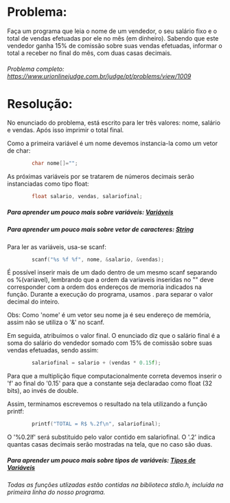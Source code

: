 # Problema:

Faça um programa que leia o nome de um vendedor, o seu salário fixo e o total de vendas efetuadas por ele no mês (em dinheiro). Sabendo que este vendedor ganha 15% de comissão sobre suas vendas efetuadas, informar o total a receber no final do mês, com duas casas decimais.

###### Problema completo: https://www.urionlinejudge.com.br/judge/pt/problems/view/1009

# Resolução:

No enunciado do problema, está escrito para ler três valores: nome, salário e vendas. Após isso imprimir o total final.

Como a primeira variável é um nome devemos instancia-la como um vetor de char:

```c
        char nome[]="";
```

As próximas variáveis por se tratarem de números decimais serão instanciadas como tipo float:

```c
        float salario, vendas, salariofinal; 
```

##### Para aprender um pouco mais sobre variáveis: [Variáveis](http://linguagemc.com.br/variaveis-em-linguagem-c/)

##### Para aprender um pouco mais sobre vetor de caracteres: [String](http://linguagemc.com.br/string-em-c-vetor-de-caracteres/)

Para ler as variáveis, usa-se scanf:

```c
        scanf("%s %f %f", nome, &salario, &vendas);
```

É possível inserir mais de um dado dentro de um mesmo scanf separando os %(variavel), lembrando que a ordem da variaveis inseridas no "" deve corresponder com a ordem dos endereços de memoria indicados na função. Durante a execução do programa, usamos . para separar o valor decimal do inteiro.

Obs: Como 'nome' é um vetor seu nome ja é seu endereço de memória, assim não se utiliza o '&' no scanf.

Em seguida, atribuímos o valor final. O enunciado diz que o salário final é a soma do salário do vendedor somado com 15% de comissão sobre suas vendas efetuadas, sendo assim:

```c
        salariofinal = salario + (vendas * 0.15f);
```

Para que a multiplição fique computacionalmente correta devemos inserir o 'f' ao final do '0.15' para que a constante seja declaradao como float (32 bits), ao invés de double.


Assim, terminamos escrevemos o resultado na tela utilizando a função printf:

```c
        printf("TOTAL = R$ %.2f\n", salariofinal);
```

O '%0.2lf' será substituido pelo valor contido em salariofinal. O '.2' indica quantas casas decimais serão mostradas na tela, que no caso são duas.

##### Para aprender um pouco mais sobre tipos de variáveis: [Tipos de Variáveis](http://linguagemc.com.br/tipos-de-dados-em-c/)

###### Todas as funções utlizadas estão contidas na biblioteca stdio.h, incluída na primeira linha do nosso programa.